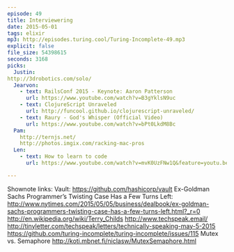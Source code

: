 ```yaml
---
episode: 49
title: Interviewering
date: 2015-05-01
tags: elixir
mp3: http://episodes.turing.cool/Turing-Incomplete-49.mp3
explicit: false
file_size: 54398615
seconds: 3168
picks:
  Justin:
http://3drobotics.com/solo/
  Jearvon:
    - text: RailsConf 2015 - Keynote: Aaron Patterson
      url: https://www.youtube.com/watch?v=B3gYklsN9uc
    - text: ClojureScript Unraveled
      url: http://funcool.github.io/clojurescript-unraveled/
    - text: Raury - God's Whisper (Official Video)
      url: https://www.youtube.com/watch?v=bPt0LkdM8Bc
  Pam:
    http://ternjs.net/
    http://photos.imgix.com/racking-mac-pros
  Len:
    - text: How to learn to code
      url: https://www.youtube.com/watch?v=mvK0UzFNw1Q&feature=youtu.be

---
```



Shownote links:
Vault: https://github.com/hashicorp/vault
Ex-Goldman Sachs Programmer’s Twisting Case Has a Few Turns Left:
http://www.nytimes.com/2015/05/05/business/dealbook/ex-goldman-sachs-programmers-twisting-case-has-a-few-turns-left.html?_r=0
http://en.wikipedia.org/wiki/Terry_Childs
http://www.techspeak.email/
http://tinyletter.com/techspeak/letters/technically-speaking-may-5-2015
https://github.com/turing-incomplete/turing-incomplete/issues/115
Mutex vs. Semaphore http://koti.mbnet.fi/niclasw/MutexSemaphore.html
